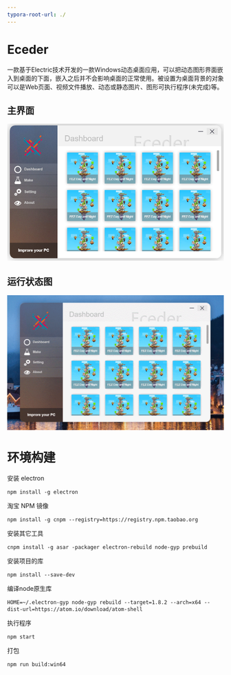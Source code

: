 ```yaml
---
typora-root-url: ./
---
```


# Eceder

一款基于Electric技术开发的一款Windows动态桌面应用，可以把动态图形界面嵌入到桌面的下面，嵌入之后并不会影响桌面的正常使用。被设置为桌面背景的对象可以是Web页面、视频文件播放、动态或静态图片、图形可执行程序(未完成)等。

## 主界面

![main](/show/main.png)



## 运行状态图

![gif_show](/show/gif_show.gif)

# 环境构建

安装 electron

```shell
npm install -g electron
```

淘宝 NPM 镜像

```shell
npm install -g cnpm --registry=https://registry.npm.taobao.org
```

安装其它工具

```shell
cnpm install -g asar -packager electron-rebuild node-gyp prebuild
```

安装项目的库

```shell
npm install --save-dev
```

编译node原生库

```shell
HOME=~/.electron-gyp node-gyp rebuild --target=1.8.2 --arch=x64 --dist-url=https://atom.io/download/atom-shell
```

执行程序

```shell
npm start
```

打包

```shell
npm run build:win64
```

